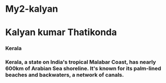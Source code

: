 # My2-kalyan
# Kalyan kumar Thatikonda
### Kerala
### Kerala, a state on India's tropical **Malabar Coast**, has nearly 600km of **Arabian Sea** shoreline. It's known for its palm-lined beaches and **backwaters**, a network of canals.